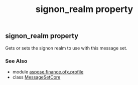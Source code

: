 ﻿---
title: signon_realm property
second_title: Aspose.Finance for Python via .NET API References
description: 
type: docs
weight: 90
url: /python-net/aspose.finance.ofx.profile/messagesetcore/signon_realm/
is_root: false
---

## signon_realm property


Gets or sets the signon realm to use with this message set.

### See Also
* module [aspose.finance.ofx.profile](../../)
* class [MessageSetCore](/finance/python-net/aspose.finance.ofx.profile/messagesetcore)
